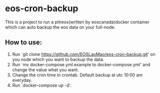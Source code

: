 # eos-cron-backup
This is a project to run a pitreos(written by eoscanada)docker container which can auto backup the eos data on your full-node. 

How to use:
----------
1. Run `git clone https://github.com/EOSLaoMao/eos-cron-backup.git' on you node which you want to backup the data.
2. Run `mv docker-compose.yml.example to docker-compose.yml' and change the value what you want.
3. Change the cron time in crontab. Default backup at utc 10:00 am everyday.
4. Run `docker-compose up -d'.
   